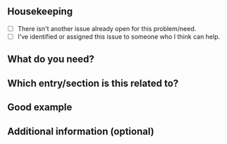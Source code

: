 <!--

# Title Line Templates:

Feature Request - [Name the feature you'd like added]

Bug - [A brief statement describing what's wrong]

Use a title line as the title of your issue, then delete these comment lines.

-->

## Housekeeping

- [ ] There isn't another issue already open for this problem/need.
- [ ] I’ve identified or assigned this issue to someone who I think can help.

## What do you need?

<!--
What is the problem?
-->

## Which entry/section is this related to?

<!--
For example: design principles or the site navigation pattern.
-->

## Good example

<!--
Have you seen content or a solution elsewhere we should look at?
-->

## Additional information (optional)

<!--
If there’s anything else you think might give context — for example a screenshot — include it here.
-->
